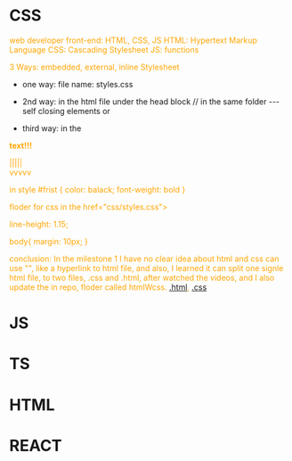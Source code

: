 # CSS
web developer
front-end: HTML, CSS, JS
HTML: Hypertext Markup Language
CSS: Cascading Stylesheet
JS: functions

3 Ways: embedded, external, inline Stylesheet
- one way:
file name: styles.css
<style>
p {
    color: orange;
}
</style>

- 2nd way:
in the html file under the head block
<linl rel ="stylesheet" href="styles.css"> // in the same folder --- self closing elements
or

<style>
p {
    color: orange;
}
</style>

- third way:
in the <body>
<p id="first" style = "color: balack; font-weight: bold"> text!!!

|||||<br>
vvvvv

in style
#frist {
    color: balack; 
    font-weight: bold
}

floder for css
in the <head>
href="css/styles.css">


line-height: 1.15;

body{
margin: 10px;
}


conclusion: In the milestone 1 I have no clear idea about html and css can use "<linl rel ="stylesheet" href="styles.css">", like a hyperlink to html file, and also, I learned it can split one signle  html file, to two files, .css and .html, after watched the videos, and I also update the in repo, floder called htmlWcss. [.html](https://github.com/boyuan1228/boyuan1228.github.io/blob/main/Achievements/htmlWcss/index.html), [.css](https://github.com/boyuan1228/boyuan1228.github.io/blob/main/Achievements/htmlWcss/style.css)
























# JS



# TS



# HTML



# REACT




